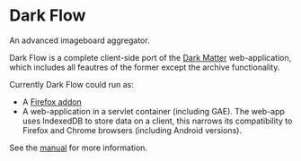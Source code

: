 Dark Flow 
=========

An advanced imageboard aggregator.

Dark Flow is a complete client-side port of the 
[Dark Matter](https://github.com/GChristensen/dm-browser#readme) 
web-application, which includes all feautres of the former except the archive 
functionality.

Currently Dark Flow could run as:
* A [Firefox addon](https://addons.mozilla.org/en-US/firefox/addon/dark-flow-aggregator/)
* A web-application in a servlet container (including GAE). The web-app uses IndexedDB to 
  store data on a client, this narrows its compatibility to Firefox and Chrome browsers
  (including Android versions).

See the [manual](https://raw.github.com/GChristensen/dark-flow/master/manual.png) for more information.
